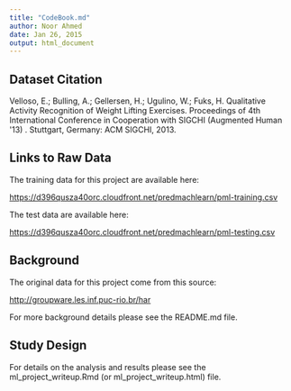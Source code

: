 ```yaml
---
title: "CodeBook.md"
author: Noor Ahmed
date: Jan 26, 2015
output: html_document
---
```


## Dataset Citation
Velloso, E.; Bulling, A.; Gellersen, H.; Ugulino, W.; Fuks, H. Qualitative Activity Recognition of Weight Lifting Exercises. Proceedings of 4th International Conference in Cooperation with SIGCHI (Augmented Human '13) . Stuttgart, Germany: ACM SIGCHI, 2013.

## Links to Raw Data
The training data for this project are available here: 

https://d396qusza40orc.cloudfront.net/predmachlearn/pml-training.csv

The test data are available here: 

https://d396qusza40orc.cloudfront.net/predmachlearn/pml-testing.csv

## Background 
The original data for this project come from this source: 

http://groupware.les.inf.puc-rio.br/har 

For more background details please see the README.md file.

## Study Design
For details on the analysis and results please see the ml_project_writeup.Rmd (or ml_project_writeup.html) file.